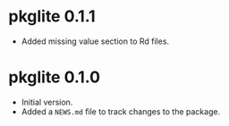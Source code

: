 # pkglite 0.1.1

- Added missing value section to Rd files.

# pkglite 0.1.0

- Initial version.
- Added a `NEWS.md` file to track changes to the package.
